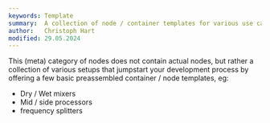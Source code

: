 ```yaml
---
keywords: Template
summary:  A collection of node / container templates for various use cases
author:   Christoph Hart
modified: 29.05.2024
---
```

  
This (meta) category of nodes does not contain actual nodes, but rather a collection of various setups that jumpstart your development process by offering a few basic preassembled container / node templates, eg:

- Dry / Wet mixers
- Mid / side processors
- frequency splitters


